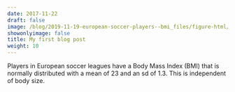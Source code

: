 ```yaml
---
date: 2017-11-22
draft: false
image: /blog/2019-11-19-european-soccer-players--bmi_files/figure-html/histogram_all-1.png
showonlyimage: false
title: My first blog post
weight: 10
---
```



Players in European soccer leagues have a Body Mass Index (BMI) that is normally distributed with a mean of 23 and an sd of 1.3. This is independent of body size.



